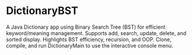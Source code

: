 # DictionaryBST
A Java Dictionary app using Binary Search Tree (BST) for efficient keyword/meaning management. Supports add, search, update, delete, and sorted display. Highlights BST efficiency, recursion, and OOP. Clone, compile, and run DictionaryMain to use the interactive console menu.
